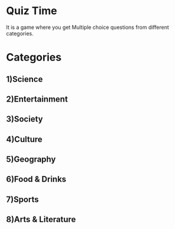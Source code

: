 # Quiz Time
It is a game where you get Multiple choice questions from different categories.
# Categories
## 1)Science
## 2)Entertainment
## 3)Society
## 4)Culture
## 5)Geography
## 6)Food & Drinks
## 7)Sports
## 8)Arts & Literature
